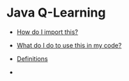 # Java Q-Learning

* [How do I import this?](https://github.com/djhepker/java-q-learning/wikiHow-do-I-import-this-project-into-my-code?)

* [What do I do to use this in my code?](https://github.com/djhepker/java-q-learning/wiki##What-do-I-do?)

* [Definitions](https://github.com/djhepker/java-q-learning/wiki##Definitions)

* 
